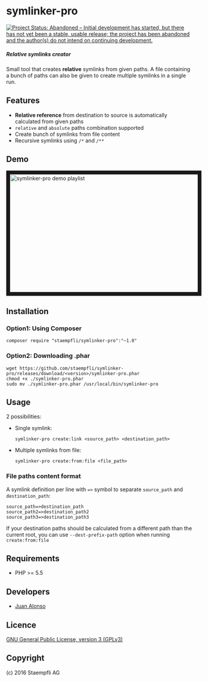 # symlinker-pro

[![Project Status: Abandoned – Initial development has started, but there has not yet been a stable, usable release; the project has been abandoned and the author(s) do not intend on continuing development.](http://www.repostatus.org/badges/latest/abandoned.svg)](http://www.repostatus.org/#abandoned)

##### Relative symlinks creator

Small tool that creates **relative** symlinks from given paths. A file containing a bunch of paths can also be given to create multiple symlinks in a single run.

## Features

* **Relative reference** from destination to source is automatically calculated from given paths
* `relative` and `absolute` paths combination supported
* Create bunch of symlinks from file content
* Recursive symlinks using `/*` and `/**`

## Demo

<a href="https://www.youtube.com/watch?v=0GZL3r5rO2E&list=PLBt8dizedSZCpTXeS71BQdwK7VT5F6kMz" target="_blank">
    <img src="docs/images/playlist-thumbnail.png" alt="symlinker-pro demo playlist" width="560" height="315" border="10" />
</a>

## Installation

### Option1: Using Composer

```
composer require "staempfli/symlinker-pro":"~1.0"
```


### Option2: Downloading .phar


```
wget https://github.com/staempfli/symlinker-pro/releases/download/<version>/symlinker-pro.phar
chmod +x ./symlinker-pro.phar
sudo mv ./symlinker-pro.phar /usr/local/bin/symlinker-pro
```

## Usage

2 possibilities:

* Single symlink:

	```
	symlinker-pro create:link <source_path> <destination_path>
	```

* Multiple symlinks from file:

	```
	symlinker-pro create:from:file <file_path>
	```

### File paths content format

A symlink definition per line with `=>` symbol to separate `source_path` and `destination_path`:

```
source_path=>destination_path
source_path2=>destination_path2
source_path3=>destination_path3
```

If your destination paths should be calculated from a different path than the current root, you can use `--dest-prefix-path` option when running `create:from:file`


## Requirements

- PHP >= 5.5

## Developers

* [Juan Alonso](https://github.com/jalogut)

Licence
-------
[GNU General Public License, version 3 (GPLv3)](http://opensource.org/licenses/gpl-3.0)

Copyright
---------
(c) 2016 Staempfli AG
